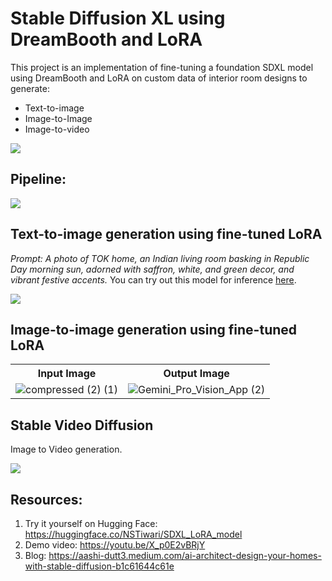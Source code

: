 # Stable Diffusion XL using DreamBooth and LoRA
This project is an implementation of fine-tuning a foundation SDXL model using DreamBooth and LoRA on custom data of interior room designs to generate:
- Text-to-image
- Image-to-Image
- Image-to-video

<img src="https://github.com/NSTiwari/Stable-DiffusionXL-using-DreamBooth-and-LoRA-on-Android/blob/main/ai-architect-sdxl.gif"/>

## Pipeline:
<img src="https://github.com/NSTiwari/Stable-DiffusionXL-using-DreamBooth-and-LoRA-on-Android/blob/main/AI_Architect_using_Stable Diffusion.gif"/>

## Text-to-image generation using fine-tuned LoRA
_Prompt: A photo of TOK home, an Indian living room basking in Republic Day morning sun, adorned with saffron, white, and green decor, and vibrant festive accents._ You can try out this model for inference [here](https://huggingface.co/NSTiwari/SDXL_LoRA_model).

<img src="https://github.com/NSTiwari/Stable-DiffusionXL-using-DreamBooth-and-LoRA-on-Android/blob/main/SDXL-LoRA-text-to-image.jpg"/>

## Image-to-image generation using fine-tuned LoRA 
<p align="right">
  <table>
    <tr>
      <th>Input Image</th>
      <th>Output Image</th>
    </tr>
    <tr>
      <td><img src="https://github.com/NSTiwari/Stable-DiffusionXL-using-DreamBooth-and-LoRA/blob/main/image-to-image-generation-input.jpg" alt="compressed (2) (1)"/></td>
      <td><img src="https://github.com/NSTiwari/Stable-DiffusionXL-using-DreamBooth-and-LoRA/blob/main/image-to-image-generation-output.jpg" alt="Gemini_Pro_Vision_App (2)"/></td>
    </tr>
  </table>
</p>



## Stable Video Diffusion
Image to Video generation.

<img src="https://github.com/NSTiwari/Stable-DiffusionXL-using-DreamBooth-and-LoRA-on-Android/blob/main/stable_video_diffusion.gif"/>


## Resources:

1. Try it yourself on Hugging Face: https://huggingface.co/NSTiwari/SDXL_LoRA_model
2. Demo video: https://youtu.be/X_p0E2vBRjY
3. Blog: https://aashi-dutt3.medium.com/ai-architect-design-your-homes-with-stable-diffusion-b1c61644c61e
